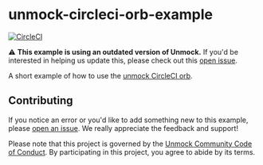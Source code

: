 # unmock-circleci-orb-example

[![CircleCI](https://circleci.com/gh/unmock/unmock-circleci-orb-example.svg?style=svg)](https://circleci.com/gh/unmock/unmock-circleci-orb-example)

:warning: **This example is using an outdated version of Unmock.** If you'd be interested in helping us update this, please check out this [open issue](https://github.com/unmock/unmock-circleci-orb-example/issues/8).

A short example of how to use the [unmock CircleCI orb](https://circleci.com/orbs/registry/orb/unmock/unmock).

## Contributing

If you notice an error or you'd like to add something new to this example, please [open an issue](https://github.com/unmock/unmock-circleci-orb-example/issues). We really appreciate the feedback and support!

Please note that this project is governed by the [Unmock Community Code of Conduct](https://github.com/unmock/code-of-conduct). By participating in this project, you agree to abide by its terms.
